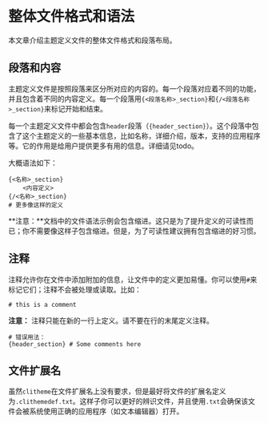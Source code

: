# 整体文件格式和语法

本文章介绍主题定义文件的整体文件格式和段落布局。

## 段落和内容

主题定义文件是按照段落来区分所对应的内容的。每一个段落对应着不同的功能，并且包含着不同的内容定义。每一个段落用`{<段落名称>_section}`和`{/<段落名称>_section}`来标记开始和结束。

每一个主题定义文件中都会包含`header`段落（`{header_section}`）。这个段落中包含了这个主题定义的一些基本信息，比如名称，详细介绍，版本，支持的应用程序等。它的作用是给用户提供更多有用的信息。详细请见todo。

大概语法如下：

```plaintext
{<名称>_section}
    <内容定义>
{/<名称>_section}
# 更多像这样的定义
```

**注意：**文档中的文件语法示例会包含缩进。这只是为了提升定义的可读性而已；你不需要像这样子包含缩进。但是，为了可读性建议拥有包含缩进的好习惯。

## 注释

注释允许你在文件中添加附加的信息，让文件中的定义更加易懂。你可以使用`#`来标记它们；注释不会被处理或读取。比如：

```plaintext
# this is a comment
```

**注意：** 注释只能在新的一行上定义。请不要在行的末尾定义注释。

```plaintext
# 错误用法：
{header_section} # Some comments here
```

## 文件扩展名

虽然`clitheme`在文件扩展名上没有要求，但是最好将文件的扩展名定义为`.clithemedef.txt`。这样子你可以更好的辨识文件，并且使用`.txt`会确保该文件会被系统使用正确的应用程序（如文本编辑器）打开。